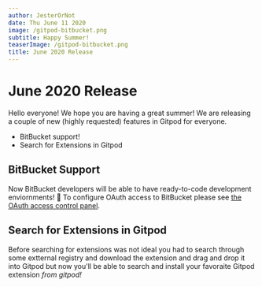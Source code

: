 ```yaml
---
author: JesterOrNot
date: Thu June 11 2020
image: /gitpod-bitbucket.png
subtitle: Happy Summer!
teaserImage: /gitpod-bitbucket.png
title: June 2020 Release
---
```


# June 2020 Release

Hello everyone! We hope you are having a great summer! We are releasing a couple of new (highly requested) features in Gitpod for everyone.

* BitBucket support!
* Search for Extensions in Gitpod

## BitBucket Support

Now BitBucket developers will be able to have ready-to-code development enviornments! 🎉 To configure OAuth access to BitBucket please see [the OAuth access control panel](https://gitpod.io/access-control/). 

## Search for Extensions in Gitpod

Before searching for extensions was not ideal you had to search through some extternal registry and download the extension and drag and drop it into Gitpod but now you'll be able to search and install your favoraite Gitpod extension *from gitpod!*
